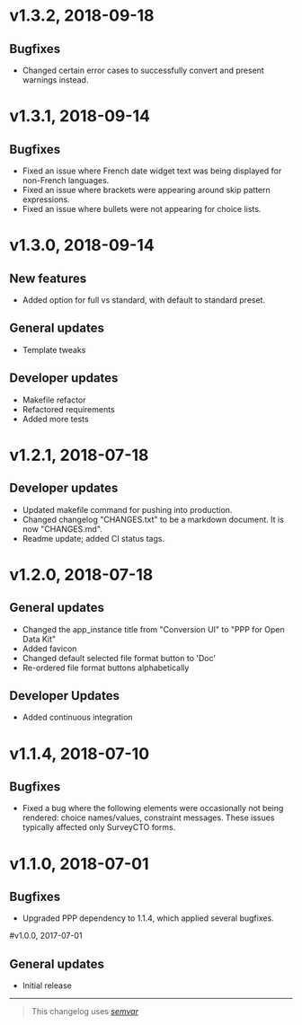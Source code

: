 # v1.3.2, 2018-09-18
## Bugfixes
- Changed certain error cases to successfully convert and present warnings instead.

# v1.3.1, 2018-09-14
## Bugfixes
- Fixed an issue where French date widget text was being displayed for non-French languages.
- Fixed an issue where brackets were appearing around skip pattern expressions.
- Fixed an issue where bullets were not appearing for choice lists.

# v1.3.0, 2018-09-14
## New features
- Added option for full vs standard, with default to standard preset.
## General updates
- Template tweaks
## Developer updates
- Makefile refactor
- Refactored requirements
- Added more tests

# v1.2.1, 2018-07-18
## Developer updates
- Updated makefile command for pushing into production.
- Changed changelog "CHANGES.txt" to be a markdown document. It is now "CHANGES.md".
- Readme update; added CI status tags.

# v1.2.0, 2018-07-18
## General updates
- Changed the app_instance title from "Conversion UI" to "PPP for Open Data Kit"
- Added favicon
- Changed default selected file format button to 'Doc'
- Re-ordered file format buttons alphabetically

## Developer Updates
- Added continuous integration

# v1.1.4, 2018-07-10
## Bugfixes
- Fixed a bug where the following elements were occasionally not being rendered: choice names/values, constraint messages. These issues typically affected only SurveyCTO forms.

# v1.1.0, 2018-07-01
## Bugfixes
- Upgraded PPP dependency to 1.1.4, which applied several bugfixes.

#v1.0.0, 2017-07-01
## General updates
- Initial release

---

> This changelog uses _[semvar](https://semver.org/)_
